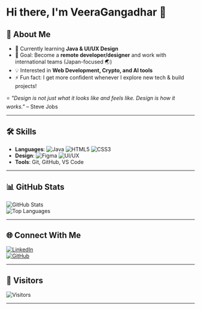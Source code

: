  # Hi there, I'm VeeraGangadhar 👋  

## 🚀 About Me  
- 🌱 Currently learning **Java & UI/UX Design**  
- 🎯 Goal: Become a **remote developer/designer** and work with international teams (Japan-focused 🌏)  
- 💡 Interested in **Web Development, Crypto, and AI tools**  
- ⚡ Fun fact: I get more confident whenever I explore new tech & build projects!  

⭐️ *"Design is not just what it looks like and feels like. Design is how it works."* – Steve Jobs  

---

## 🛠️ Skills  
- **Languages**: ![Java](https://img.shields.io/badge/Java-007396?style=for-the-badge&logo=java&logoColor=white) ![HTML5](https://img.shields.io/badge/HTML5-E34F26?style=for-the-badge&logo=html5&logoColor=white) ![CSS3](https://img.shields.io/badge/CSS3-1572B6?style=for-the-badge&logo=css3&logoColor=white)  
- **Design**: ![Figma](https://img.shields.io/badge/Figma-F24E1E?style=for-the-badge&logo=figma&logoColor=white) ![UI/UX](https://img.shields.io/badge/UI%2FUX-000000?style=for-the-badge&logo=adobe&logoColor=white)  
- **Tools**: Git, GitHub, VS Code  

---

## 📊 GitHub Stats  
![GitHub Stats](https://github-readme-stats.vercel.app/api?username=YourGitHubUsername&show_icons=true&theme=default&hide_border=true)  
![Top Languages](https://github-readme-stats.vercel.app/api/top-langs/?username=YourGitHubUsername&layout=compact&theme=default&hide_border=true)  

---

## 🌐 Connect With Me  
[![LinkedIn](https://img.shields.io/badge/LinkedIn-0A66C2?style=for-the-badge&logo=linkedin&logoColor=white)](https://www.linkedin.com/in/narala-veeragangadhar-388224231)  
[![GitHub](https://img.shields.io/badge/GitHub-181717?style=for-the-badge&logo=github&logoColor=white)](https://github.com/YourGitHubUsername)  

---

## 👀 Visitors  
![Visitors](https://komarev.com/ghpvc/?username=YourGitHubUsername&label=Profile%20Views&color=0e75b6&style=flat-square)  

---
